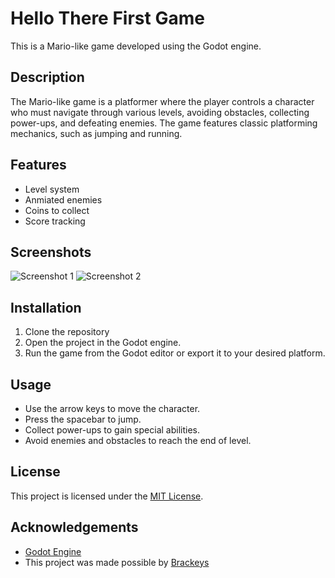 # Hello There First Game

This is a Mario-like game developed using the Godot engine.

## Description

The Mario-like game is a platformer where the player controls a character who must navigate through various levels, avoiding obstacles, collecting power-ups, and defeating enemies. The game features classic platforming mechanics, such as jumping and running.

## Features

- Level system
- Anmiated enemies
- Coins to collect
- Score tracking

## Screenshots

![Screenshot 1](screenshots/screenshot1.png)
![Screenshot 2](screenshots/screenshot2.png)

## Installation

1. Clone the repository
2. Open the project in the Godot engine.
3. Run the game from the Godot editor or export it to your desired platform.

## Usage

- Use the arrow keys to move the character.
- Press the spacebar to jump.
- Collect power-ups to gain special abilities.
- Avoid enemies and obstacles to reach the end of level.

## License

This project is licensed under the [MIT License](LICENSE).

## Acknowledgements

- [Godot Engine](https://godotengine.org/)
- This project was made possible by [Brackeys](https://www.youtube.com/watch?v=LOhfqjmasi0&t=2533s)
